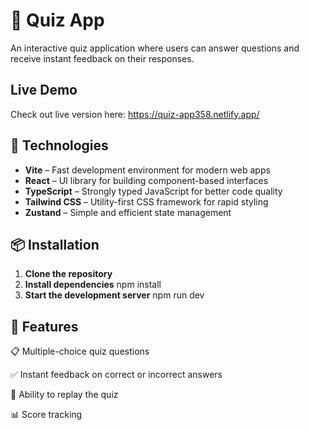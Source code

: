 # 🎯 Quiz App

An interactive quiz application where users can answer questions and receive instant feedback on their responses.

## Live Demo

Check out live version here: https://quiz-app358.netlify.app/

## 🚀 Technologies

- **Vite** – Fast development environment for modern web apps
- **React** – UI library for building component-based interfaces
- **TypeScript** – Strongly typed JavaScript for better code quality
- **Tailwind CSS** – Utility-first CSS framework for rapid styling
- **Zustand** – Simple and efficient state management

## 📦 Installation

1. **Clone the repository**
2. **Install dependencies**
   npm install
3. **Start the development server**
   npm run dev

## 📌 Features

📋 Multiple-choice quiz questions

✅ Instant feedback on correct or incorrect answers

🔄 Ability to replay the quiz

📊 Score tracking
